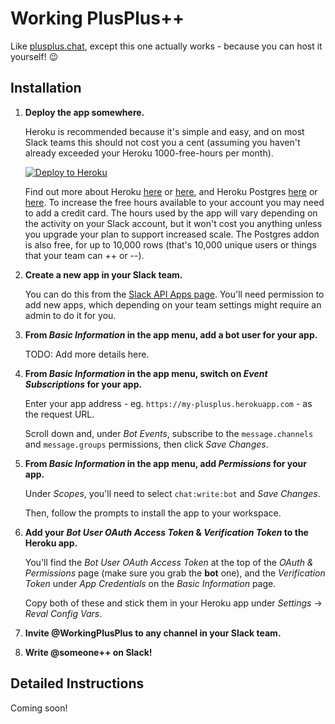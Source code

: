 # Working PlusPlus++

Like [plusplus.chat](https://plusplus.chat/), except this one actually works - because you can host it yourself! 😉

## Installation

1. **Deploy the app somewhere.**

   Heroku is recommended because it's simple and easy, and on most Slack teams this should not cost you a cent (assuming you haven't already exceeded your Heroku 1000-free-hours per month).

   [![Deploy to Heroku](https://www.herokucdn.com/deploy/button.svg)](https://heroku.com/deploy)

    Find out more about Heroku [here](https://www.heroku.com/about) or [here](https://devcenter.heroku.com/), and Heroku Postgres [here](https://www.heroku.com/postgres) or [here](https://elements.heroku.com/addons/heroku-postgresql). To increase the free hours available to your account you may need to add a credit card. The hours used by the app will vary depending on the activity on your Slack account, but it won't cost you anything unless you upgrade your plan to support increased scale. The Postgres addon is also free, for up to 10,000 rows (that's 10,000 unique users or things that your team can ++ or --).

2. **Create a new app in your Slack team.**

   You can do this from the [Slack API Apps page](https://api.slack.com/apps). You'll need permission to add new apps, which depending on your team settings might require an admin to do it for you.

3. **From *Basic Information* in the app menu, add a bot user for your app.**

    TODO: Add more details here.

4. **From *Basic Information* in the app menu, switch on *Event Subscriptions* for your app.**

   Enter your app address - eg. `https://my-plusplus.herokuapp.com` - as the request URL.

   Scroll down and, under *Bot Events*, subscribe to the `message.channels` and `message.groups` permissions, then click *Save Changes*.

5. **From *Basic Information* in the app menu, add *Permissions* for your app.**

   Under *Scopes*, you'll need to select `chat:write:bot` and *Save Changes*.
   
   Then, follow the prompts to install the app to your workspace.

6. **Add your *Bot User OAuth Access Token* & *Verification Token* to the Heroku app.**

   You'll find the *Bot User OAuth Access Token* at the top of the *OAuth & Permissions* page (make sure you grab the **bot** one), and the *Verification Token* under *App Credentials* on the *Basic Information* page.
   
   Copy both of these and stick them in your Heroku app under *Settings* -> *Reval Config Vars*.

7. **Invite @WorkingPlusPlus to any channel in your Slack team.**

8. **Write @someone++ on Slack!**

## Detailed Instructions

Coming soon!

